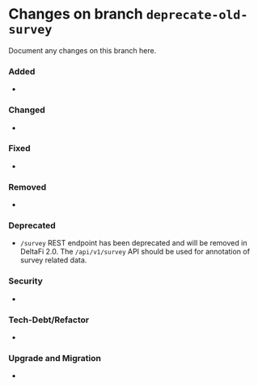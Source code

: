 # Changes on branch `deprecate-old-survey`
Document any changes on this branch here.
### Added
- 

### Changed
- 

### Fixed
- 

### Removed
- 

### Deprecated
- `/survey` REST endpoint has been deprecated and will be removed in DeltaFi 2.0.  The `/api/v1/survey` API should be used for annotation of survey related data. 

### Security
- 

### Tech-Debt/Refactor
- 

### Upgrade and Migration
- 

